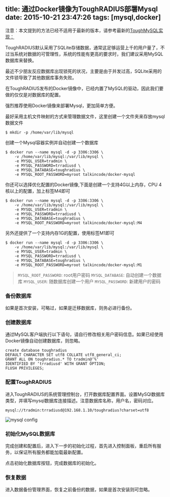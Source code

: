 title: 通过Docker镜像为ToughRADIUS部署Mysql
date: 2015-10-21 23:47:26
tags: [mysql,docker]
---

注意：本文提到的方法已经不适用于最新的版本，请参考最新的[ToughMySQL实现：](http://blog.toughradius.org/2016/02/04/toughmysql-v0-0-1/)

ToughRADIUS默认采用了SQLite存储数据，通常这足够运营上千的用户量了，不过当系统对数据的可管理性，系统的性能有更高的要求时，我们建议采用MySQL数据库来替换。

最近不少朋友反应数据库出现锁死的状况，主要是由于并发过高，SQLite采用的文件锁导致了其他数据库事务失败。

在ToughRADIUS发布的Docker镜像中，已经内置了MySQL的驱动，因此我们要做的仅仅是对数据库的配置。

强烈推荐使用Docker镜像来部署Mysql，更加简单方便。

最好采用主机文件映射的方式来管理数据文件，这里创建一个文件夹来存放mysql数据文件

    $ mkdir -p /home/var/lib/mysql  

创建一个Mysql容器实例并自动创建一个数据库

    $ docker run --name mysql -d -p 3306:3306 \ 
        -v /home/var/lib/mysql:/var/lib/mysql \
        -e MYSQL_USER=tradmin \
        -e MYSQL_PASSWORD=trradiusd \
        -e MYSQL_DATABASE=toughradius \
        -e MYSQL_ROOT_PASSWORD=myroot talkincode/docker-mysql
        
你还可以选择优化配置的Docker镜像,下面是创建一个支持4G以上内存，CPU 4核以上的配置，加上标签M4即可

    $ docker run --name mysql -d -p 3306:3306 \ 
        -v /home/var/lib/mysql:/var/lib/mysql \
        -e MYSQL_USER=tradmin \
        -e MYSQL_PASSWORD=trradiusd \
        -e MYSQL_DATABASE=toughradius \
        -e MYSQL_ROOT_PASSWORD=myroot talkincode/docker-mysql:M4

另外还提供了一个支持内存1G的配置，使用标签M1即可

    $ docker run --name mysql -d -p 3306:3306 \ 
        -v /home/var/lib/mysql:/var/lib/mysql \
        -e MYSQL_USER=tradmin \
        -e MYSQL_PASSWORD=trradiusd \
        -e MYSQL_DATABASE=toughradius \
        -e MYSQL_ROOT_PASSWORD=myroot talkincode/docker-mysql:M1


>   `MYSQL_ROOT_PASSWORD`: root用户密码
>   `MYSQL_DATABASE`: 自动创建一个数据库
>   `MYSQL_USER`: 随数据库创建一个用户
>   `MYSQL_PASSWORD`: 新建用户的密码


### 备份数据库

如果是首次安装，可略过，如果是迁移数据库，则务必进行备份。

### 创建数据库

通过MySQL客户端执行以下语句，请自行修改相关用户密码信息。如果已经使用Docker镜像自动创建数据库，则忽略。

	create database toughradius DEFAULT CHARACTER SET utf8 COLLATE utf8_general_ci; 
	GRANT ALL ON toughradius.* TO tradmin@‘%' IDENTIFIED BY ‘trradiusd' WITH GRANT OPTION; 
	FLUSH PRIVILEGES; 

### 配置ToughRADIUS

进入ToughRADIUS的系统管理控制台，打开数据库配置界面。设置MySQl数据库类型，并填写mysql数据库连接描述。注意数据库名称，用户名，密码对应。

	mysql://tradmin:trradiusd@192.168.1.10/toughradius?charset=utf8

![mysql config](https://cloud.githubusercontent.com/assets/377938/10863358/b4e30a14-8005-11e5-8e06-b4ff066842d1.png)


### 初始化MySQL数据库

完成创建和配置后，进入下一步的初始化过程，首先进入控制面板，重启所有服务，以保证所有服务都能加载最新配置。

点击初始化数据库按钮，完成数据库的初始化。

### 恢复数据

进入数据备份管理界面，恢复之前备份的数据，如果是首次安装则可忽略。
